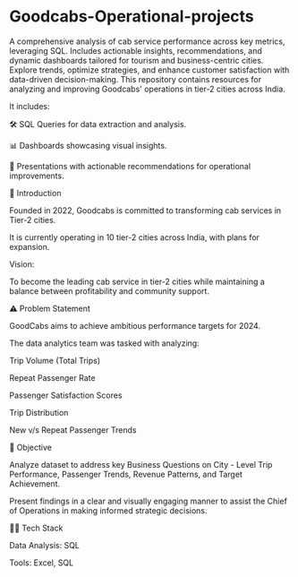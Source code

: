 # Goodcabs-Operational-projects
 A comprehensive analysis of cab service performance across key metrics, leveraging SQL. Includes actionable insights, recommendations, and dynamic dashboards tailored for tourism and business-centric cities. Explore trends, optimize strategies, and enhance customer satisfaction with data-driven decision-making.
This repository contains resources for analyzing and improving Goodcabs' operations in tier-2 cities across India. 

 It includes:

🛠️ SQL Queries for data extraction and analysis.

📊 Dashboards showcasing visual insights.

📑 Presentations with actionable recommendations for operational improvements.


 📝 Introduction

Founded in 2022, Goodcabs is committed to transforming cab services in Tier-2 cities.

It is currently operating in 10 tier-2 cities across India, with plans for expansion.

Vision:

To become the leading cab service in tier-2 cities while maintaining a balance between profitability and community support.

⚠️ Problem Statement

GoodCabs aims to achieve ambitious performance targets for 2024. 

The data analytics team was tasked with analyzing:

Trip Volume (Total Trips)

Repeat Passenger Rate

Passenger Satisfaction Scores

Trip Distribution

New v/s Repeat Passenger Trends

🎯 Objective

Analyze dataset to address key Business Questions on City - Level Trip Performance, Passenger Trends, Revenue Patterns, and Target Achievement.

Present findings in a clear and visually engaging manner to assist the Chief of Operations in making informed strategic decisions.

👩‍💻 Tech Stack

Data Analysis: SQL

Tools: Excel, SQL
